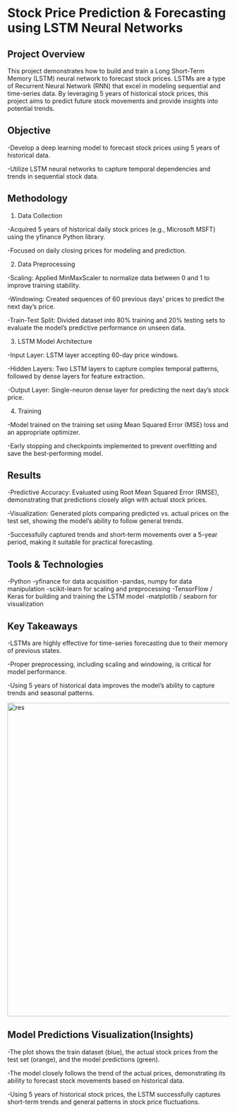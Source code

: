 # Stock Price Prediction & Forecasting using LSTM Neural Networks

## Project Overview

This project demonstrates how to build and train a Long Short-Term Memory (LSTM) neural network to forecast stock prices. LSTMs are a type of Recurrent Neural Network (RNN) that excel in modeling sequential and time-series data. By leveraging 5 years of historical stock prices, this project aims to predict future stock movements and provide insights into potential trends.

## Objective

-Develop a deep learning model to forecast stock prices using 5 years of historical data.

-Utilize LSTM neural networks to capture temporal dependencies and trends in sequential stock data.

## Methodology
1. Data Collection

-Acquired 5 years of historical daily stock prices (e.g., Microsoft MSFT) using the yfinance Python library.

-Focused on daily closing prices for modeling and prediction.

2. Data Preprocessing

-Scaling: Applied MinMaxScaler to normalize data between 0 and 1 to improve training stability.

-Windowing: Created sequences of 60 previous days’ prices to predict the next day’s price.

-Train-Test Split: Divided dataset into 80% training and 20% testing sets to evaluate the model’s predictive performance on unseen data.

3. LSTM Model Architecture

-Input Layer: LSTM layer accepting 60-day price windows.

-Hidden Layers: Two LSTM layers to capture complex temporal patterns, followed by dense layers for feature extraction.

-Output Layer: Single-neuron dense layer for predicting the next day’s stock price.

4. Training

-Model trained on the training set using Mean Squared Error (MSE) loss and an appropriate optimizer.

-Early stopping and checkpoints implemented to prevent overfitting and save the best-performing model.

## Results

-Predictive Accuracy: Evaluated using Root Mean Squared Error (RMSE), demonstrating that predictions closely align with actual stock prices.

-Visualization: Generated plots comparing predicted vs. actual prices on the test set, showing the model’s ability to follow general trends.

-Successfully captured trends and short-term movements over a 5-year period, making it suitable for practical forecasting.

## Tools & Technologies

-Python
-yfinance for data acquisition
-pandas, numpy for data manipulation
-scikit-learn for scaling and preprocessing
-TensorFlow / Keras for building and training the LSTM model
-matplotlib / seaborn for visualization

## Key Takeaways

-LSTMs are highly effective for time-series forecasting due to their memory of previous states.

-Proper preprocessing, including scaling and windowing, is critical for model performance.

-Using 5 years of historical data improves the model’s ability to capture trends and seasonal patterns.

<img width="1325" height="711" alt="res" src="https://github.com/user-attachments/assets/0336f1d0-39cc-4ca5-a6a0-dbd1f330c3bf" />

## Model Predictions Visualization(Insights)

-The plot shows the train dataset (blue), the actual stock prices from the test set (orange), and the model predictions (green).

-The model closely follows the trend of the actual prices, demonstrating its ability to forecast stock movements based on historical data.

-Using 5 years of historical stock prices, the LSTM successfully captures short-term trends and general patterns in stock price fluctuations.
